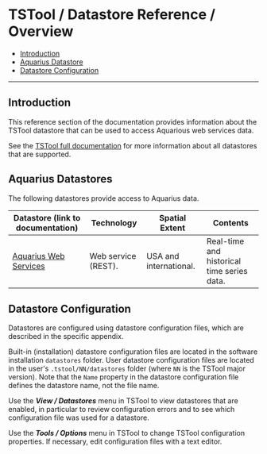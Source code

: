 # TSTool / Datastore Reference / Overview #

*   [Introduction](#introduction)
*   [Aquarius Datastore](#aquarius-datastores)
*   [Datastore Configuration](#datastore-configuration)

-----

## Introduction ##

This reference section of the documentation provides information about the TSTool datastore
that can be used to access Aquarious web services data.

See the [TSTool full documentation](https://opencdss.state.co.us/tstool/latest/doc-user/datastore-ref/overview/) for more information
about all datastores that are supported.

## Aquarius Datastores ##

The following datastores provide access to Aquarius data.

| **Datastore (link to documentation)** | **Technology** | **Spatial Extent** | **Contents** |
|--|--|--|--|
| [Aquarius Web Services](Aquarius/Aquarius.md) | Web service (REST). | USA and international. | Real-time and historical time series data. |

## Datastore Configuration ##

Datastores are configured using datastore configuration files, which are described in the specific appendix.

Built-in (installation) datastore configuration files are located in the software installation `datastores` folder.
User datastore configuration files are located in the user's `.tstool/NN/datastores` folder (where `NN` is the TSTool major version).
Note that the `Name` property in the datastore configuration file defines the datastore name, not the file name.

Use the ***View / Datastores*** menu in TSTool to view datastores that are enabled,
in particular to review configuration errors and to see which configuration file was used for a datastore.

Use the ***Tools / Options*** menu in TSTool to change TSTool configuration properties.
If necessary, edit configuration files with a text editor.

